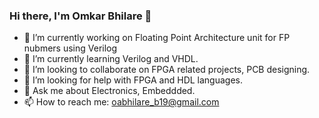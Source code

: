 ### Hi there, I'm Omkar Bhilare 👋

<!--
**ombhilare999/ombhilare999** is a ✨ _special_ ✨ repository because its `README.md` (this file) appears on your GitHub profile. -->


- 🔭 I’m currently working on Floating Point Architecture unit for FP nubmers using Verilog 
- 🌱 I’m currently learning Verilog and VHDL.
- 👯 I’m looking to collaborate on FPGA related projects, PCB designing.
- 🤔 I’m looking for help with FPGA and HDL languages.
- 💬 Ask me about Electronics, Embeddded. 
- 📫 How to reach me: oabhilare_b19@gmail.com

